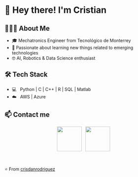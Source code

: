 <h1> 👋 Hey there! I'm Cristian </h1>

<h2> 👨🏻‍💻 About Me </h2>

- 🎓 Mechatronics Engineer from Tecnológico de Monterrey
- 🌱 Passionate about learning new things related to emerging technologies
- 🤓 AI, Robotics & Data Science enthusiast


<h2>🛠 Tech Stack</h2>

- 💻 &nbsp; Python | C | C++ | R | SQL | Matlab  
- ☁️ &nbsp; AWS | Azure   

<h2> 📫 Contact me </h2>

<p align="center">
&nbsp; <a href="https://www.linkedin.com/in/crisdanrodriguez" target="_blank" rel="noopener noreferrer"><img src="https://img.icons8.com/plasticine/100/000000/linkedin.png" width="80" /></a>
&nbsp; <a href="mailto:crisdanrodvaz@gmail.com" target="_blank" rel="noopener noreferrer"><img src="https://img.icons8.com/plasticine/100/000000/gmail.png"  width="80" /></a>
</p align='center'>

</br>

⭐️ From [crisdanrodriguez](https://github.com/crisdanrodriguez)
